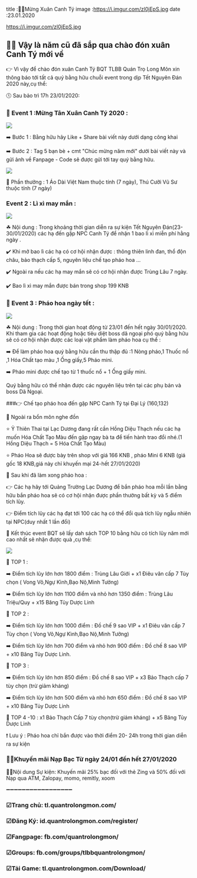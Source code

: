 title :💐💐Mừng Xuân Canh Tý
image :https://i.imgur.com/zl0jEpS.jpg
date  :23.01.2020

https://i.imgur.com/zl0jEpS.jpg


## 💐💐 Vậy là năm cũ đã sắp qua chào đón xuân Canh Tý mới về

👉 Vì vậy để chào đón xuân Canh Tý BQT TLBB Quán Trọ Long Môn xin thông báo tới tất cả quý bằng hữu chuỗi event trong dịp Tết Nguyên Đán 2020 này,cụ thể:

🕔 Sau bảo trì 17h 23/01/2020:

### 🔰 Event 1 :Mừng Tân Xuân Canh Tý 2020 :

![](https://i.imgur.com/GBVpGKi.png)

➡️ Bước 1 : Bằng hữu hãy Like + Share bài viết này dưới dạng công khai

➡️ Bước 2 : Tag 5 bạn bè + cmt "Chúc mừng năm mới" dưới bài viết này và gửi ảnh về Fanpage - Code sẽ được gửi tới tay quý bằng hữu.

![](https://i.imgur.com/U0DEf1f.png)

🎁 Phần thưởng : 1 Áo Dài Việt Nam thuộc tính (7 ngày), Thú Cưỡi Vũ Sư thuộc tính (7 ngày)

###  Event 2 : Lì xì may mắn :

![](https://i.imgur.com/GBVpGKi.png)

☘ Nội dung : Trong khoảng thời gian diễn ra sự kiện Tết Nguyên Đán(23-30/01/2020) các hạ đến gặp NPC Canh Tý để nhận 1 bao lì xì miễn phí hằng ngày .

✔️ Khi mở bao lì các hạ có cơ hội nhận được : thông thiên linh đan, thổ độn châu, bảo thạch cấp 5, nguyên liệu chế tạo pháo hoa ...

✔️ Ngoài ra nếu các hạ may mắn sẽ có cơ hội nhận được Trùng Lâu 7 ngày.

✔️ Bao lì xì may mắn được bán trong shop 199 KNB

### 🔰 Event 3 : Pháo hoa ngày tết :

![](https://i.imgur.com/GBVpGKi.png)

☘ Nội dung : Trong thời gian hoạt động từ 23/01 đến hết ngày 30/01/2020. Khi tham gia các hoạt động hoặc tiêu diệt boss dã ngoại phó quý bằng hữu sẽ có cơ hội nhận được các loại vật phẩm làm pháo hoa cụ thể :

➡️ Để làm pháo hoa quý bằng hữu cần thu thập đủ :1 Nòng pháo,1 Thuốc nổ ,1 Hóa Chất tạo màu ,1 Ống giấy,5 Pháo mini.

➡️ Pháo mini được chế tạo từ 1 thuốc nổ + 1 Ống giấy mini.

Quý bằng hữu có thể nhận được các nguyên liệu trên tại các phụ bản và boss Dã Ngoại.

###👉 Chế tạo pháo hoa đến gặp NPC Canh Tý tại Đại Lý (160,132)

📒 Ngoài ra bổn môn nghe đồn

⭐ Ỷ Thiên Thai tại Lạc Dương đang rất cần Hồng Diệu Thạch nếu các hạ muốn Hóa Chất Tạo Màu đến gặp ngay bà ta để tiến hành trao đổi nhé.(1 Hồng Diệu Thạch = 5 Hóa Chất Tạo Màu)

⭐ Pháo Hoa sẽ được bày trên shop với giá 166 KNB , pháo Mini 6 KNB (giá gốc 18 KNB,giá này chỉ khuyến mại 24-hết 27/01/2020)

💯 Sau khi đã làm xong pháo hoa :

👉 Các hạ hãy tới Quảng Trường Lạc Dương để bắn pháo hoa mỗi lần bằng hữu bắn pháo hoa sẽ có cơ hội nhận được phần thưởng bất kỳ và 5 điểm tích lũy.

👉 Điểm tích lũy các hạ đạt tới 100 các hạ có thể đổi quà tích lũy ngẫu nhiên tại NPC(duy nhất 1 lần đổi)

🏁 Kết thúc event BQT sẽ lấy dah sách TOP 10 bằng hữu có tích lũy năm mới cao nhất sẽ nhận được quà ,cụ thể:

![](https://i.imgur.com/U0DEf1f.png)

🔶 TOP 1 :

➡️ Điểm tích lũy lớn hơn 1800 điểm : Trùng Lâu Giới + x1 Điêu văn cấp 7 Tùy chọn ( Vong Vô,Ngự Kình,Bạo Nộ,Minh Tưởng)

➡️ Điểm tích lũy lớn hơn 1100 điểm và nhỏ hơn 1350 điểm : Trùng Lâu Triệu/Quy + x15 Băng Tủy Dược Linh

🔶 TOP 2 :

➡️ Điểm tích lũy lớn hơn 1000 điểm : Đồ chế 9 sao VIP + x1 Điêu văn cấp 7 Tùy chọn ( Vong Vô,Ngự Kình,Bạo Nộ,Minh Tưởng)

➡️ Điểm tích lũy lớn hơn 700 điểm và nhỏ hơn 900 điểm : Đồ chế 8 sao VIP + x10 Băng Tủy Dược Linh.

🔶 TOP 3 :

➡️ Điểm tích lũy lớn hơn 850 điểm : Đồ chế 8 sao VIP + x3 Bảo Thạch cấp 7 tùy chọn (trừ giảm kháng)

➡️ Điểm tích lũy lớn hơn 500 điểm và nhỏ hơn 650 điểm : Đồ chế 8 sao VIP + x10 Băng Tủy Dược Linh

🔶 TOP 4 -10 : x1 Bảo Thạch Cấp 7 tùy chọn(trừ giảm kháng) + x5 Băng Tủy Dược Linh

❗ Lưu ý : Pháo hoa chỉ bắn được vào thời điểm 20- 24h trong thời gian diễn ra sự kiện

### 🎉🎉Khuyến mãi Nạp Bạc Từ ngày 24/01 đến hết 27/01/2020

🛒🛒Nội dung Sự kiện: Khuyến mãi 25% bạc đối với thẻ Zing và 50% đối với Nạp qua ATM, Zalopay, momo, remitly, xoom

➖➖➖➖➖➖➖➖➖➖➖➖➖➖➖➖➖

### ☑Trang chủ: tl.quantrolongmon.com/

### ☑Đăng Ký: id.quantrolongmon.com/register/

### ☑Fangpage: fb.com/quantrolongmon/

### ☑Groups: fb.com/groups/tlbbquantrolongmon/

### ☑Tải Game: tl.quantrolongmon.com/Download/
